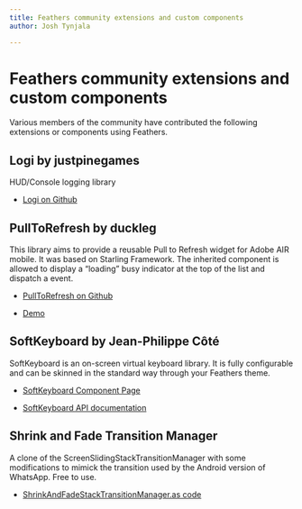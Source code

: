 ```yaml
---
title: Feathers community extensions and custom components  
author: Josh Tynjala

---
```

# Feathers community extensions and custom components

Various members of the community have contributed the following extensions or components using Feathers.

## Logi by justpinegames

HUD/Console logging library

-   [Logi on Github](https://github.com/justpinegames/Logi)

## PullToRefresh by duckleg

This library aims to provide a reusable Pull to Refresh widget for Adobe AIR mobile. It was based on Starling Framework. The inherited component is allowed to display a “loading” busy indicator at the top of the list and dispatch a event.

-   [PullToRefresh on Github](https://github.com/duckleg/PullToRefresh)

-   [Demo](https://sites.google.com/site/ducklegflash/pulltorefresh/example01)

## SoftKeyboard by Jean-Philippe Côté

SoftKeyboard is an on-screen virtual keyboard library. It is fully configurable and can be skinned in the standard way through your Feathers theme.

-   [SoftKeyboard Component Page](http://cote.cc/projects/softkeyboard)

-   [SoftKeyboard API documentation](http://cote.cc/w/wp-content/uploads/projects/softkeyboard/doc)

## Shrink and Fade Transition Manager

A clone of the ScreenSlidingStackTransitionManager with some modifications to mimick the transition used by the Android version of WhatsApp. Free to use.

-   [ShrinkAndFadeStackTransitionManager.as code](https://github.com/kevinresol/FeathersExtension/blob/master/src/feathers/motion/transitions/ShrinkAndFadeStackTransitionManager.as)


